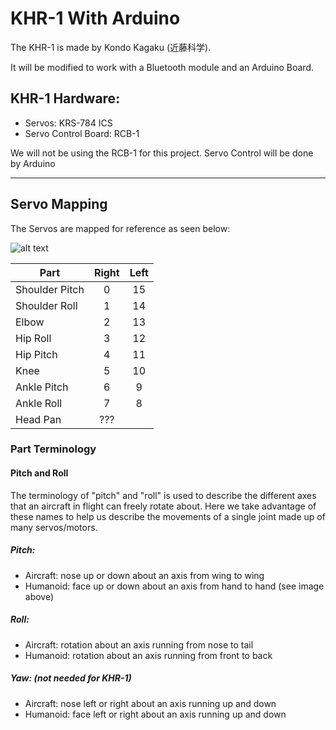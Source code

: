 # KHR-1 With Arduino
The KHR-1 is made by Kondo Kagaku (近藤科学).

It will be modified to work with a Bluetooth module and an Arduino Board.

## KHR-1 Hardware:
- Servos: KRS-784 ICS
- Servo Control Board: RCB-1

We will not be using the RCB-1 for this project. Servo Control will be done by Arduino

****
## Servo Mapping
The Servos are mapped for reference as seen below:

![alt text](https://github.com/pdx-robotics/Arduino_KHR-1/blob/semaphore/servo-driver/KHR-1_ServoChannels.png)

| Part | Right | Left |
|----|:-----:|:----:|
| Shoulder Pitch |   0   |  15   |
| Shoulder Roll  |   1   |  14   |
| Elbow          |   2   |  13   |
| Hip Roll       |   3   |  12   |
| Hip Pitch      |   4   |  11   |
| Knee           |   5   |  10   |
| Ankle Pitch    |   6   |   9   |
| Ankle Roll     |   7   |   8   |
| Head Pan       |  ???  |

### Part Terminology

#### Pitch and Roll
The terminology of "pitch" and "roll" is used to describe the different axes
that an aircraft in flight can freely rotate about. Here we take advantage of
these names to help us describe the movements of a single joint made up of many servos/motors.


##### Pitch:
- Aircraft: nose up or down about an axis from wing to wing
- Humanoid: face up or down about an axis from hand to hand (see image above)

##### Roll:
- Aircraft: rotation about an axis running from nose to tail
- Humanoid: rotation about an axis running from front to back 

##### Yaw: (not needed for KHR-1)
- Aircraft: nose left or right about an axis running up and down
- Humanoid: face left or right about an axis running up and down

